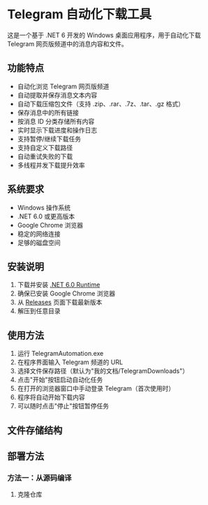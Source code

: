 # Telegram 自动化下载工具

这是一个基于 .NET 6 开发的 Windows 桌面应用程序，用于自动化下载 Telegram 网页版频道中的消息内容和文件。

## 功能特点

- 自动化浏览 Telegram 网页版频道
- 自动提取并保存消息文本内容
- 自动下载压缩包文件（支持 .zip、.rar、.7z、.tar、.gz 格式）
- 保存消息中的所有链接
- 按消息 ID 分类存储所有内容
- 实时显示下载进度和操作日志
- 支持暂停/继续下载任务
- 支持自定义下载路径
- 自动重试失败的下载
- 多线程并发下载提升效率

## 系统要求

- Windows 操作系统
- .NET 6.0 或更高版本
- Google Chrome 浏览器
- 稳定的网络连接
- 足够的磁盘空间

## 安装说明

1. 下载并安装 [.NET 6.0 Runtime](https://dotnet.microsoft.com/download/dotnet/6.0)
2. 确保已安装 Google Chrome 浏览器
3. 从 [Releases](https://github.com/yourusername/TelegramAutomation/releases) 页面下载最新版本
4. 解压到任意目录

## 使用方法

1. 运行 TelegramAutomation.exe
2. 在程序界面输入 Telegram 频道的 URL
3. 选择文件保存路径（默认为"我的文档/TelegramDownloads"）
4. 点击"开始"按钮启动自动化任务
5. 在打开的浏览器窗口中手动登录 Telegram（首次使用时）
6. 程序将自动开始下载内容
7. 可以随时点击"停止"按钮暂停任务

## 文件存储结构

## 部署方法

### 方法一：从源码编译

1. 克隆仓库